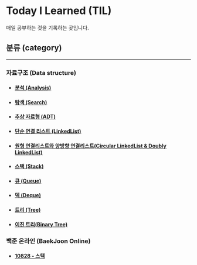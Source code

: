 Today I Learned (TIL)
========================

매일 공부하는 것을 기록하는 곳입니다.

## 분류 (category)
-------------------
### 자료구조 (Data structure)
- #### [분석 (Analysis)](https://github.com/Famec7/TIL/blob/main/Algorithm/Data_Sturucture/Analysis.md)
- #### [탐색 (Search)](https://github.com/Famec7/TIL/blob/main/Algorithm/Data_Sturucture/Search.md)
- #### [추상 자료형 (ADT)](https://github.com/Famec7/TIL/blob/main/Algorithm/Data_Sturucture/ADT.md)
- #### [단순 연결 리스트 (LinkedList)](https://github.com/Famec7/TIL/blob/main/Algorithm/Data_Sturucture/LinkedList.md)
- #### [원형 연결리스트와 양방향 연결리스트(Circular LinkedList & Doubly LinkedList)](https://github.com/Famec7/TIL/blob/main/Algorithm/Data_Sturucture/LinkedList-2.md)
- #### [스택 (Stack)](https://github.com/Famec7/TIL/blob/main/Algorithm/Data_Sturucture/Stack.md)
- #### [큐 (Queue)](https://github.com/Famec7/TIL/blob/main/Algorithm/Data_Sturucture/Queue.md)
- #### [덱 (Deque)](https://github.com/Famec7/TIL/blob/main/Algorithm/Data_Sturucture/Deque.md)
- #### [트리 (Tree)](https://github.com/Famec7/TIL/blob/main/Algorithm/Data_Sturucture/Tree.md)
- #### [이진 트리(Binary Tree)](https://github.com/Famec7/TIL/blob/main/Algorithm/Data_Sturucture/BinaryTree.md)

### 백준 온라인 (BaekJoon Online)
- #### [10828 - 스택](https://github.com/Famec7/TIL/blob/main/Algorithm/%EB%B0%B1%EC%A4%80(BaekJoon)/10828.md)
